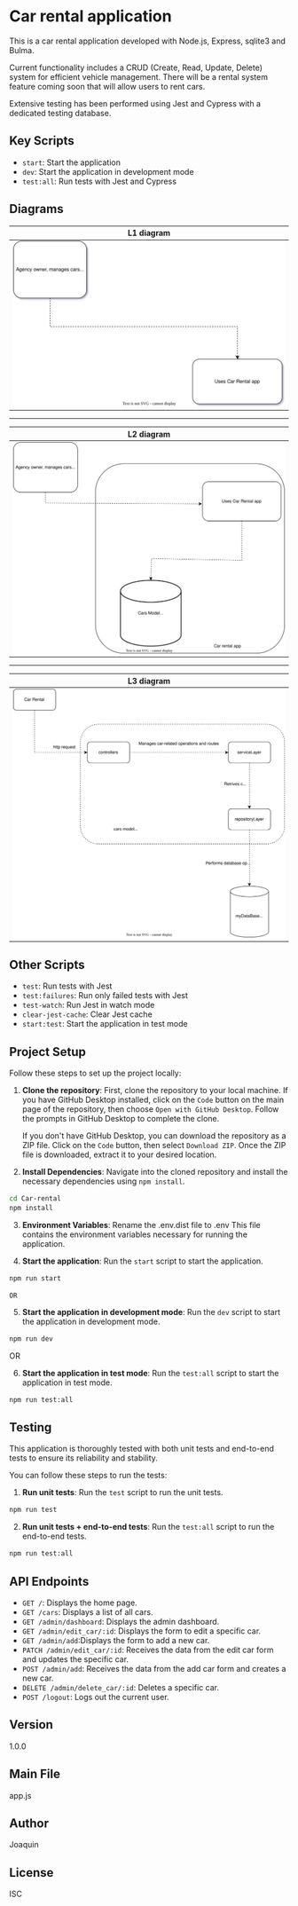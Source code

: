 # Car rental application

This is a car rental application developed with Node.js, Express, sqlite3 and Bulma.

Current functionality includes a CRUD (Create, Read, Update, Delete) system for efficient vehicle management. There will be a rental system feature coming soon that will allow users to rent cars.

Extensive testing has been performed using Jest and Cypress with a dedicated testing database.

## Key Scripts

- `start`: Start the application
- `dev`: Start the application in development mode
- `test:all`: Run tests with Jest and Cypress

## Diagrams

| L1 diagram |
|:---:|
| ![L1 diagram](./assets/diagrams/L1-diagram.svg) |
---
| L2 diagram |
|:---:|
| ![L2 diagram](./assets/diagrams/L2-diagram.svg) |
 ---
| L3 diagram |
|:---:|
| ![L3 diagram](./assets/diagrams/L3-diagram.svg) |


## Other Scripts

- `test`: Run tests with Jest
- `test:failures`: Run only failed tests with Jest
- `test-watch`: Run Jest in watch mode
- `clear-jest-cache`: Clear Jest cache
- `start:test`: Start the application in test mode

## Project Setup

Follow these steps to set up the project locally:

1. **Clone the repository**: First, clone the repository to your local machine. If you have GitHub Desktop installed, click on the `Code` button on the main page of the repository, then choose `Open with GitHub Desktop`. Follow the prompts in GitHub Desktop to complete the clone.

   If you don't have GitHub Desktop, you can download the repository as a ZIP file. Click on the `Code` button, then select `Download ZIP`. Once the ZIP file is downloaded, extract it to your desired location.

2. **Install Dependencies**: Navigate into the cloned repository and install the necessary dependencies using `npm install`.

```bash
cd Car-rental
npm install
```

3. **Environment Variables**: Rename the .env.dist file to .env 
    This file contains the environment variables necessary for running the application.

4. **Start the application**: Run the `start` script to start the application.

```bash
npm run start
```

    

    OR
    
5. **Start the application in development mode**: Run the `dev` script to start the application in development mode.

```bash
npm run dev
```
  OR

6. **Start the application in test mode**: Run the `test:all` script to start the application in test mode.

```bash
npm run test:all
```

## Testing

This application is thoroughly tested with both unit tests and end-to-end tests to ensure its reliability and stability.

You can follow these steps to run the tests:

1. **Run unit tests**: Run the `test` script to run the unit tests.

```bash
npm run test
```

2. **Run unit tests + end-to-end tests**: Run the `test:all` script to run the end-to-end tests.

```bash
npm run test:all
```

## API Endpoints

- `GET /`: Displays the home page.
- `GET /cars`: Displays a list of all cars.
- `GET /admin/dashboard`: Displays the admin dashboard.
- `GET /admin/edit_car/:id`: Displays the form to edit a specific car.
- `GET /admin/add`:Displays the form to add a new car.
- `PATCH /admin/edit_car/:id`: Receives the data from the edit car form and updates the specific car.
- `POST /admin/add`: Receives the data from the add car form and creates a new car.
- `DELETE /admin/delete_car/:id`: Deletes a specific car.
- `POST /logout`: Logs out the current user.

## Version

1.0.0

## Main File

app.js

## Author

Joaquin

## License

ISC
